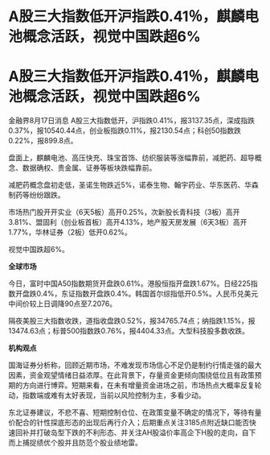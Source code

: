 # A股三大指数低开沪指跌0.41％，麒麟电池概念活跃，视觉中国跌超6%

# A股三大指数低开沪指跌0.41％，麒麟电池概念活跃，视觉中国跌超6%

金融界8月17日消息
A股三大指数低开，沪指跌0.41%，报3137.35点，深成指跌0.37%，报10540.44点，创业板指跌0.11%，报2130.54点；科创50指数跌0.22%，报899.8点。

盘面上，麒麟电池、高压快充、珠宝首饰、纺织服装等涨幅靠前，减肥药、超导概念、数据确权、贵金属、证券等板块跌幅靠前。

减肥药概念盘初走低，圣诺生物跌近5%，诺泰生物、翰宇药业、华东医药、华森制药等纷纷跟跌。

市场热门股开开实业（6天5板）高开0.25%，次新股长青科技（3板）高开3.81%、盟固利（创业板首板）高开4.13%，地产股天房发展（6天3板）高开1.77%，华林证券（2板）低开0.62%。

视觉中国跌超6%。

**全球市场**

今日，富时中国A50指数期货开盘跌0.61%。港股恒指开盘跌1.67%。日经225指数开盘跌0.4%，东证指数开盘跌0.4%。韩国首尔综指低开0.5%。人民币兑美元中间价较上日调降90点至7.2076。

隔夜美股三大指数收跌，道指收盘跌0.52%，报34765.74点；纳指跌1.15%，报13474.63点；标普500指数跌0.76%，报4404.33点。大型科技股多数收跌。

**机构观点**

国海证券分析称，回顾近期市场，不难发现市场信心不足仍是制约行情走强的最大因素，资金观望情绪日益浓厚。在此背景下，存量资金更倾向围绕低位且有政策预期的方向进行博弈。短期来看，在未有增量资金进场之前，市场热点大概率反复轮动，指数端或难有太好表现，当前以风险控制为主，多看少动。

东北证券建议，不悲不喜、短期控制仓位、在政策变量不确定的情况下，等待有量价配合的针性探底形态的出现后再行介入；后期重点关注3185点附近缺口能否快速回补并打破岛型下跌的不利形态、并关注AH股溢价率高企下H股的走向，自下而上捕捉绩优个股并且防范个股业绩地雷。

